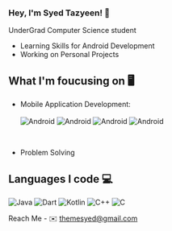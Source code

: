 ### Hey, I'm Syed Tazyeen! 👋
 UnderGrad Computer Science student
 - Learning Skills for Android Development
 - Working on Personal Projects

## What I'm foucusing on 🖥️
 - Mobile Application Development:
   <br>
   <br>
   <img src="https://img.icons8.com/?size=40&id=17836&format=png" alt = "Android"/>
   <img src="https://img.icons8.com/?size=40&id=7I3BjCqe9rjG&format=png" alt = "Android"/>
   <img src="https://img.icons8.com/?size=40&id=62452&format=png" alt = "Android"/>
   <img src="https://img.icons8.com/?size=40&id=o6OvAxG0nzTH&format=png" alt = "Android"/>
  

   <br>
 
   
 - Problem Solving


## Languages I code 💻

<img src="https://img.icons8.com/?size=40&id=Pd2x9GWu9ovX&format=png" alt = "Java"/>
<img src="https://img.icons8.com/?size=40&id=7AFcZ2zirX6Y&format=png" alt = "Dart"/>
<img src="https://img.icons8.com/?size=40&id=ZoxjA0jZDdFZ&format=png" alt = "Kotlin"/>
<img src="https://img.icons8.com/?size=40&id=40669&format=png" alt = "C++"/>
<img src="https://img.icons8.com/?size=40&id=40670&format=png" alt = "C"/>





Reach Me - 
✉️ themesyed@gmail.com



<!--
**syedtazyeen/syedtazyeen** is a ✨ _special_ ✨ repository because its `README.md` (this file) appears on your GitHub profile.

Here are some ideas to get you started:

- 🔭 I’m currently working on ...
- 🌱 I’m currently learning ...
- 👯 I’m looking to collaborate on ...
- 🤔 I’m looking for help with ...
- 💬 Ask me about ...
- 📫 How to reach me: ...
- 😄 Pronouns: ...
- ⚡ Fun fact: ...
-->
